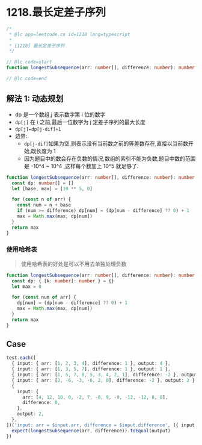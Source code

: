 # 1218.最长定差子序列

```ts
/*
 * @lc app=leetcode.cn id=1218 lang=typescript
 *
 * [1218] 最长定差子序列
 */

// @lc code=start
function longestSubsequence(arr: number[], difference: number): number {}

// @lc code=end
```

## 解法 1: 动态规划

- dp 是一个数组,j 表示数字第 i 位的数字
- `dp[j]` 在 i 之前,最后一位数字为 j 定差子序列的最大长度
- `dp[j]=dp[j-dif]+1`
- 边界:
  - `dp[j-dif]`如果为空,则表示没有当前数之前的等差数存在,直接以当前数开始,既长度为 1
  - 因为题目中的数会存在负数的情况,数组的索引不能为负数,题目中数的范围是 -10^4 ~ 10^4 ,这样每个数加上 10^5 就足够了.

```ts
function longestSubsequence(arr: number[], difference: number): number {
  const dp: number[] = []
  let [base, max] = [10 ** 5, 0]

  for (const n of arr) {
    const num = n + base
    if (num >= difference) dp[num] = (dp[num - difference] ?? 0) + 1
    max = Math.max(max, dp[num])
  }
  return max
}
```

### 使用哈希表

> 使用哈希表的好处是可以不用去单独处理负数

```ts
function longestSubsequence(arr: number[], difference: number): number {
  const dp: { [k: number]: number } = {}
  let max = 0

  for (const num of arr) {
    dp[num] = (dp[num - difference] ?? 0) + 1
    max = Math.max(max, dp[num])
  }
  return max
}
```

## Case

```ts
test.each([
  { input: { arr: [1, 2, 3, 4], difference: 1 }, output: 4 },
  { input: { arr: [1, 3, 5, 7], difference: 1 }, output: 1 },
  { input: { arr: [1, 5, 7, 8, 5, 3, 4, 2, 1], difference: -2 }, output: 4 },
  { input: { arr: [2, -6, -3, -6, 2, 0], difference: -2 }, output: 2 },
  {
    input: {
      arr: [4, 12, 10, 0, -2, 7, -8, 9, -9, -12, -12, 8, 8],
      difference: 0,
    },
    output: 2,
  },
])('input: arr = $input.arr, difference = $input.difference', ({ input: { arr, difference }, output }) => {
  expect(longestSubsequence(arr, difference)).toEqual(output)
})
```
